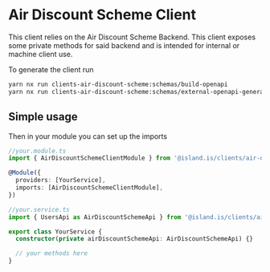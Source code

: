 # Air Discount Scheme Client

This client relies on the Air Discount Scheme Backend.
This client exposes some private methods for said backend and is intended for internal or machine client use.

To generate the client run

```bash
yarn nx run clients-air-discount-scheme:schemas/build-openapi
yarn nx run clients-air-discount-scheme:schemas/external-openapi-generator
```

## Simple usage

Then in your module you can set up the imports

```ts
//your.module.ts
import { AirDiscountSchemeClientModule } from '@island.is/clients/air-discount-scheme'

@Module({
  providers: [YourService],
  imports: [AirDiscountSchemeClientModule],
})
```

```ts
//your.service.ts
import { UsersApi as AirDiscountSchemeApi } from '@island.is/clients/air-discount-scheme'

export class YourService {
  constructor(private airDiscountSchemeApi: AirDiscountSchemeApi) {}

  // your methods here
}
```

